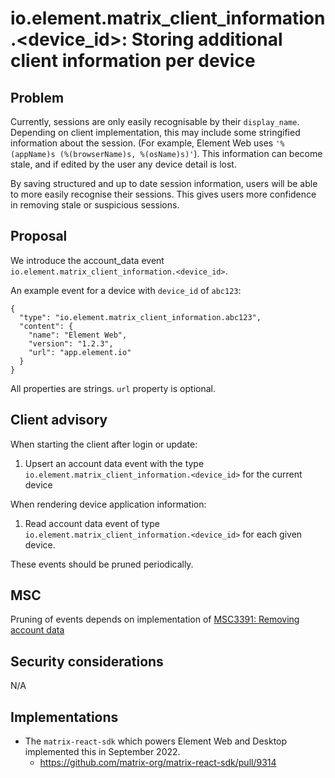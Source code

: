 # io.element.matrix_client_information.<device_id>: Storing additional client information per device

## Problem

Currently, sessions are only easily recognisable by their `display_name`. Depending on client implementation, this may
include some stringified information about the session. (For example, Element Web uses `'%(appName)s (%(browserName)s,
%(osName)s)'`). This information can become stale, and if edited by the user any device detail is lost.

By saving structured and up to date session information, users will be able to more easily recognise their sessions.
This gives users  more confidence in removing stale or suspicious sessions.


## Proposal

We introduce the account_data event `io.element.matrix_client_information.<device_id>`.

An example event for a device with `device_id` of `abc123`:

```json5
{
  "type": "io.element.matrix_client_information.abc123",
  "content": {
    "name": "Element Web",
    "version": "1.2.3",
    "url": "app.element.io"
  }
}
```

All properties are strings. `url` property is optional.

## Client advisory

When starting the client after login or update:
1. Upsert an account data event with the type `io.element.matrix_client_information.<device_id>` for the current device

When rendering device application information:

1. Read account data event of type `io.element.matrix_client_information.<device_id>` for each given device.

These events should be pruned periodically.

## MSC
Pruning of events depends on implementation of [MSC3391: Removing account
data](https://github.com/matrix-org/matrix-spec-proposals/pull/3391)

## Security considerations
N/A

## Implementations

* The `matrix-react-sdk` which powers Element Web and Desktop implemented this in September 2022.
  * https://github.com/matrix-org/matrix-react-sdk/pull/9314
